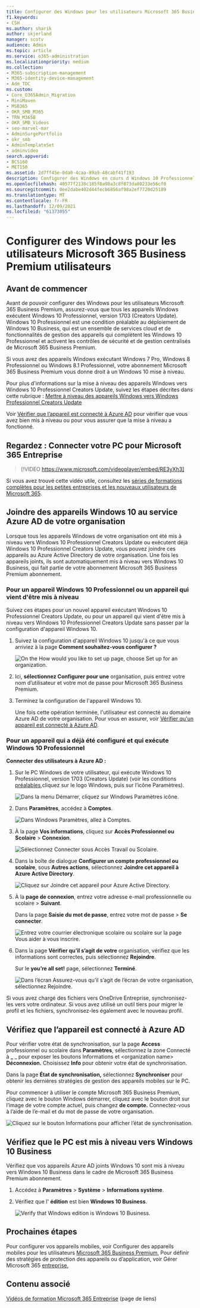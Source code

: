 ```yaml
---
title: Configurer des Windows pour les utilisateurs Microsoft 365 Business Premium utilisateurs
f1.keywords:
- CSH
ms.author: sharik
author: skjerland
manager: scotv
audience: Admin
ms.topic: article
ms.service: o365-administration
ms.localizationpriority: medium
ms.collection:
- M365-subscription-management
- M365-identity-device-management
- Adm_TOC
ms.custom:
- Core_O365Admin_Migration
- MiniMaven
- MSB365
- OKR_SMB_M365
- TRN_M365B
- OKR_SMB_Videos
- seo-marvel-mar
- AdminSurgePortfolio
- okr_smb
- AdminTemplateSet
- adminvideo
search.appverid:
- BCS160
- MET150
ms.assetid: 2d7ff45e-0da0-4caa-89a9-48cabf41f193
description: Configurer des Windows en cours d Windows 10 Professionnel pour Microsoft 365 Business Premium utilisateurs, ce qui permet de centraliser la gestion et les contrôles de sécurité.
ms.openlocfilehash: 40577f2130c185f8a98a3c8f873da80233e56cf0
ms.sourcegitcommit: 0ee2dabe402d44fecb6856af98a2ef7720d25189
ms.translationtype: MT
ms.contentlocale: fr-FR
ms.lasthandoff: 12/09/2021
ms.locfileid: "61373055"
---
```

# <a name="set-up-windows-devices-for-microsoft-365-business-premium-users"></a>Configurer des Windows pour les utilisateurs Microsoft 365 Business Premium utilisateurs

## <a name="before-you-begin"></a>Avant de commencer

Avant de pouvoir configurer des Windows pour les utilisateurs Microsoft 365 Business Premium, assurez-vous que tous les appareils Windows exécutent Windows 10 Professionnel, version 1703 (Creators Update). Windows 10 Professionnel est une condition préalable au déploiement de Windows 10 Business, qui est un ensemble de services cloud et de fonctionnalités de gestion des appareils qui complètent les Windows 10 Professionnel et activent les contrôles de sécurité et de gestion centralisés de Microsoft 365 Business Premium.
  
Si vous avez des appareils Windows exécutant Windows 7 Pro, Windows 8 Professionnel ou Windows 8.1 Professionnel, votre abonnement Microsoft 365 Business Premium vous donne droit à un Windows 10  mise à niveau.
  
Pour plus d'informations sur la mise à niveau des appareils Windows vers Windows 10 Professionnel Creators Update, suivez les étapes décrites dans cette rubrique : [Mettre à niveau des appareils Windows vers Windows Professionnel Creators Update](../../business-video/upgrade.md)
  
Voir [Vérifier que l’appareil est connecté à Azure AD](#verify-the-device-is-connected-to-azure-ad) pour vérifier que vous avez bien mis à niveau ou pour vous assurer que la mise à niveau a fonctionné.

## <a name="watch-connect-your-pc-to-microsoft-365-business"></a>Regardez : Connecter votre PC pour Microsoft 365 Entreprise

> [!VIDEO https://www.microsoft.com/videoplayer/embed/RE3yXh3] 

Si vous avez trouvé cette vidéo utile, consultez les [séries de formations complètes pour les petites entreprises et les nouveaux utilisateurs de Microsoft 365](../../business-video/index.yml).
  
## <a name="join-windows-10-devices-to-your-organizations-azure-ad"></a>Joindre des appareils Windows 10 au service Azure AD de votre organisation

Lorsque tous les appareils Windows de votre organisation ont été mis à niveau vers Windows 10 Professionnel Creators Update ou exécutent déjà Windows 10 Professionnel Creators Update, vous pouvez joindre ces appareils au Azure Active Directory de votre organisation. Une fois les appareils joints, ils sont automatiquement mis à niveau vers Windows 10 Business, qui fait partie de votre abonnement Microsoft 365 Business Premium abonnement.
  
### <a name="for-a-brand-new-or-newly-upgraded-windows-10-pro-device"></a>Pour un appareil Windows 10 Professionnel ou un appareil qui vient d'être mis à niveau

Suivez ces étapes pour un nouvel appareil exécutant Windows 10 Professionnel Creators Update, ou pour un appareil qui vient d'être mis à niveau vers Windows 10 Professionnel Creators Update sans passer par la configuration d'appareil Windows 10.
  
1. Suivez la configuration d'appareil Windows 10 jusqu'à ce que vous arriviez à la page **Comment souhaitez-vous configurer ?** 
    
    ![On the How would you like to set up page, choose Set up for an organization.](../../media/1b0b2dba-00bb-4a99-a729-441479220cb7.png)
  
2. Ici, **sélectionnez Configurer pour une** organisation, puis entrez votre nom d’utilisateur et votre mot de passe pour Microsoft 365 Business Premium. 
    
3. Terminez la configuration de l'appareil Windows 10.
    
   Une fois cette opération terminée, l'utilisateur est connecté au domaine Azure AD de votre organisation. Pour vous en assurer, voir [Vérifier qu'un appareil est connecté à Azure AD](#verify-the-device-is-connected-to-azure-ad). 
  
### <a name="for-a-device-already-set-up-and-running-windows-10-pro"></a>Pour un appareil qui a déjà été configuré et qui exécute Windows 10 Professionnel

 **Connecter des utilisateurs à Azure AD :**
  
1. Sur le PC Windows de votre utilisateur, qui exécute Windows 10 Professionnel, version 1703 (Creators Update) (voir les conditions [préalables,](../security-and-compliance/pre-requisites-for-data-protection.md)cliquez sur le logo Windows, puis sur l’icône Paramètres).
  
   ![Dans la menu Démarrer, cliquez sur Windows Paramètres icône.](../../media/74e1ce9a-1554-4761-beb9-330b176e9b9d.png)
  
2. Dans **Paramètres**, accédez à **Comptes**.
  
   ![Dans Windows Paramètres, allez à Comptes.](../../media/472fd688-d111-4788-9fbb-56a00fbdc24d.png)
  
3. À la page **Vos informations**, cliquez sur **Accès Professionnel ou Scolaire** \> **Connexion**.
  
   ![Sélectionnez Connecter sous Accès Travail ou Scolaire.](../../media/af3a4e3f-f9b9-4969-b3e2-4ef99308090c.png)
  
4. Dans la boîte de dialogue **Configurer un compte professionnel ou scolaire**, sous **Autres actions**, sélectionnez **Joindre cet appareil à Azure Active Directory**.
  
   ![Cliquez sur Joindre cet appareil pour Azure Active Directory.](../../media/fb709a1b-05a9-4750-9cb9-e097f4412cba.png)
  
5. À la **page de connexion**, entrez votre adresse e-mail professionnelle ou scolaire \> **Suivant**.
  
   Dans la page **Saisie du mot de passe**, entrez votre mot de passe \> **Se connecter**.
  
   ![Entrez votre courrier électronique scolaire ou scolaire sur la page Vous aider à vous inscrire.](../../media/f70eb148-b1d2-4ba3-be38-7317eaf0321a.png)
  
6. Dans la page **Vérifier qu’il s’agit de votre** organisation, vérifiez que les informations sont correctes, puis sélectionnez **Rejoindre**.
  
   Sur le **you’re all set!** page, sélectionnez **Terminé**.
  
   ![Dans l’écran Assurez-vous qu’il s’agit de l’écran de votre organisation, sélectionnez Rejoindre.](../../media/c749c0a2-5191-4347-a451-c062682aa1fb.png)
  
Si vous avez chargé des fichiers vers OneDrive Entreprise, synchronisez-les vers votre ordinateur. Si vous avez utilisé un outil tiers pour migrer le profil et les fichiers, synchronisez-les également avec le nouveau profil.
  
## <a name="verify-the-device-is-connected-to-azure-ad"></a>Vérifiez que l’appareil est connecté à Azure AD

Pour vérifier votre état de synchronisation, sur la page **Access** professionnel ou scolaire dans **Paramètres**, sélectionnez la zone Connecté à **_** _ pour exposer les boutons Informations et \<organization name\> **Déconnexion.**  Choisissez **Info** pour obtenir votre état de synchronisation. 
  
Dans la page **État de synchronisation,** sélectionnez **Synchroniser** pour obtenir les dernières stratégies de gestion des appareils mobiles sur le PC.
  
Pour commencer à utiliser le compte Microsoft 365 Business Premium, cliquez  avec le bouton Windows démarrer, cliquez avec le bouton droit sur l’image de votre compte actuel, puis changez **de compte.** Connectez-vous à l’aide de l’e-mail et du mot de passe de votre organisation.
  
![Cliquez sur le bouton Informations pour afficher l’état de synchronisation.](../../media/818f7043-adbf-402a-844a-59d50034911d.png)
  
## <a name="verify-the-pc-is-upgraded-to-windows-10-business"></a>Vérifiez que le PC est mis à niveau vers Windows 10 Business

Vérifiez que vos appareils Azure AD joints Windows 10 sont mis à niveau vers Windows 10 Business dans le cadre de Microsoft 365 Business Premium abonnement.
  
1. Accédez à **Paramètres** \> **Système** \> **Informations système**.
    
2. Vérifiez que l' **édition** est bien **Windows 10 Business**.
    
    ![Verify that Windows edition is Windows 10 Business.](../../media/ff660fc8-d3ba-431b-89a5-f5abded96c4d.png)
  
## <a name="next-steps"></a>Prochaines étapes

Pour configurer vos appareils mobiles, voir Configurer des appareils mobiles pour les utilisateurs [Microsoft 365 Business Premium](set-up-mobile-devices.md), Pour définir des stratégies de protection des appareils ou d’application, voir Gérer Microsoft 365 [entreprise.](/admin/index.yml)
  
## <a name="related-content"></a>Contenu associé

[Vidéos de formation Microsoft 365 Entreprise](../../business-video/index.yml) (page de liens)
